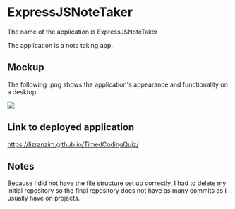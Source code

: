 # ExpressJSNoteTaker

The name of the application is ExpressJSNoteTaker

The application is a note taking app.

## Mockup

The following .png shows the application's appearance and functionality on a desktop.

<img src=".\images\QuizCodingGame.png">

## Link to deployed application

<a href="https://lizranzim.github.io/TimedCodingQuiz/">
https://lizranzim.github.io/TimedCodingQuiz/</a>

## Notes
Because I did not have the file structure set up correctly, I had to delete my initial repository so the final repository does not have as many commits as I usually have on projects.
